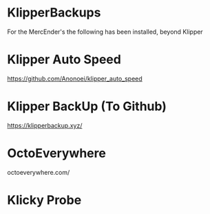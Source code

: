 # KlipperBackups

For the MercEnder's the following has been installed, beyond Klipper

# Klipper Auto Speed
https://github.com/Anonoei/klipper_auto_speed

# Klipper BackUp   (To Github)
https://klipperbackup.xyz/

# OctoEverywhere
octoeverywhere.com/

# Klicky Probe
